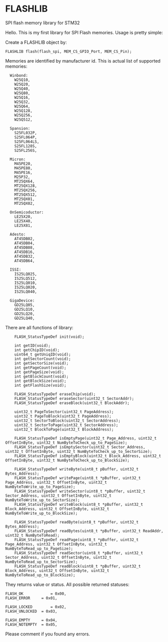 # FLASHLIB
SPI flash memory library for STM32

Hello. This is my first library for SPI Flash memories. Usage is pretty simple:

Create a FLASHLIB object by:

	FLASHLIB flash(flash_spi, MEM_CS_GPIO_Port, MEM_CS_Pin);

Memories are identified by manufacturer id. This is actual list of supported memories:

	  Winbond:
	    W25Q10,
	    W25Q20,
	    W25Q40,
	    W25Q80,
	    W25Q16,
	    W25Q32,
	    W25Q64,
	    W25Q128,
	    W25Q256,
	    W25Q512,

	  Spansion:
	    S25FL032P,
	    S25FL064P,
	    S25FL064LS,
	    S25FL128S,
	    S25FL256S,

	  Micron:
	    M45PE20,
	    M45PE80,
	    M45PE16,
	    M25P32,
	    MT25QX64,
	    MT25QX128,
	    MT25QX256,
	    MT25QX512,
	    MT25QX01,
	    MT25QX02,

	  OnSemicoductor:
	    LE25X20,
	    LE25X40,
	    LE25X81,

	  Adesto:
	    AT45DB02,
	    AT45DB04,
	    AT45DB08,
	    AT45DB16,
	    AT45DB32,
	    AT45DB64,

	  ISSI:
	    IS25LQ025,
	    IS25LQ512,
	    IS25LQ010,
	    IS25LQ020,
	    IS25LQ040,

	  GigaDevice:
	    GD25LQ05,
	    GD25LQ10,
	    GD25LQ20,
	    GD25LQ40,
    
There are all functions of library:

		FLASH_StatusTypeDef init(void);

		int getID(void);
		int getChipID(void);
		uint64_t getUniqID(void);
		int getSectorCount(void);
		int getSectorSize(void);
		int getPageCount(void);
		int getPageSize(void);
		int getBlockCount(void);
		int getBlockSize(void);
		int getFlashSize(void);

		FLASH_StatusTypeDef eraseChip(void);
		FLASH_StatusTypeDef eraseSector(uint32_t SectorAddr);
		FLASH_StatusTypeDef eraseBlock(uint32_t BlockAddr);

		uint32_t PageToSector(uint32_t PageAddress);
		uint32_t PageToBlock(uint32_t PageAddress);
		uint32_t SectorToBlock(uint32_t SectorAddress);
		uint32_t SectorToPage(uint32_t SectorAddress);
		uint32_t BlockToPage(uint32_t BlockAddress);

		FLASH_StatusTypeDef isEmptyPage(uint32_t Page_Address, uint32_t OffsetInByte, uint32_t NumByteToCheck_up_to_PageSize);
		FLASH_StatusTypeDef isEmptySector(uint32_t Sector_Address, uint32_t OffsetInByte, uint32_t NumByteToCheck_up_to_SectorSize);
		FLASH_StatusTypeDef isEmptyBlock(uint32_t Block_Address, uint32_t OffsetInByte, uint32_t NumByteToCheck_up_to_BlockSize);

		FLASH_StatusTypeDef writeByte(uint8_t pBuffer, uint32_t Bytes_Address);
		FLASH_StatusTypeDef writePage(uint8_t *pBuffer, uint32_t Page_Address, uint32_t OffsetInByte, uint32_t NumByteToWrite_up_to_PageSize);
		FLASH_StatusTypeDef writeSector(uint8_t *pBuffer, uint32_t Sector_Address, uint32_t OffsetInByte, uint32_t NumByteToWrite_up_to_SectorSize);
		FLASH_StatusTypeDef writeBlock(uint8_t *pBuffer, uint32_t Block_Address, uint32_t OffsetInByte, uint32_t NumByteToWrite_up_to_BlockSize);

		FLASH_StatusTypeDef readByte(uint8_t *pBuffer, uint32_t Bytes_Address);
		FLASH_StatusTypeDef readBytes(uint8_t *pBuffer, uint32_t ReadAddr, uint32_t NumByteToRead);
		FLASH_StatusTypeDef readPage(uint8_t *pBuffer, uint32_t Page_Address, uint32_t OffsetInByte, uint32_t NumByteToRead_up_to_PageSize);
		FLASH_StatusTypeDef readSector(uint8_t *pBuffer, uint32_t Sector_Address, uint32_t OffsetInByte, uint32_t NumByteToRead_up_to_SectorSize);
		FLASH_StatusTypeDef readBlock(uint8_t *pBuffer, uint32_t Block_Address, uint32_t OffsetInByte, uint32_t NumByteToRead_up_to_BlockSize);

They returns value or status. All possible returned statuses:

    FLASH_OK			= 0x00,
    FLASH_ERROR		= 0x01,

    FLASH_LOCKED		= 0x02,
    FLASH_UNLOCKED	= 0x03,

    FLASH_EMPTY		= 0x04,
    FLASH_NOTEMPTY	= 0x05,
    
Please comment if you found any errors.
